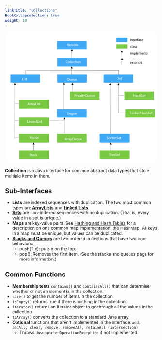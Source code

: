 ```yaml
---
linkTitle: "Collections"
BookCollapseSection: true
weight: 10
---
```


![An overview of all the Collections in Java.](<../../img/assets/image (3).png>)

**Collection** is a Java interface for common abstract data types that store multiple items in them.

## Sub-Interfaces

* **Lists** are indexed sequences with duplication. The two most common types are [**ArrayLists**](arrays.md#array-lists)  and [**Linked Lists**](linked-lists.md).
* [**Sets**](sets.md)  are non-indexed sequences with no duplication. (That is, every value in a set is unique.)
* **Maps** are key-value pairs. See [Hashing and Hash Tables](../hashing.md) for a description on one common map implementation, the HashMap. All keys in a map must be unique, but values can be duplicated.
* [**Stacks and Queues**](stacks-and-queues.md)  are two ordered collections that have two core behaviors:
  * push(T x): puts x on the top.
  * pop(): Removes the first item. (See the stacks and queues page for more information.)

## Common Functions

* **Membership tests** `contains()` and `containsAll()` that can determine whether or not an element is in the collection.
* `size()` to get the number of items in the collection.
* `isEmpty()` returns true if there is nothing in the collection.
* `iterator()` returns an Iterator object to go through all the values in the collection.
* `toArray()` converts the collection to a standard Java array.
* **Optional** functions that aren't implemented in the interface: `add, addAll, clear, remove, removeAll, retainAll (intersection)`
  * Throws `UnsupportedOperationException` if not implemented.
